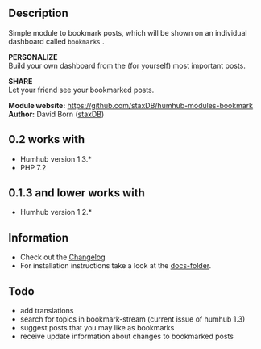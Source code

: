 ## Description

Simple module to bookmark posts, which will be shown on an individual dashboard called `bookmarks` .

**PERSONALIZE**   
Build your own dashboard from the (for yourself) most important posts.

**SHARE**   
Let your friend see your bookmarked posts.

__Module website:__ <https://github.com/staxDB/humhub-modules-bookmark>  
__Author:__ David Born ([staxDB](https://github.com/staxDB))

## 0.2 works with
- Humhub version 1.3.*
- PHP 7.2

## 0.1.3 and lower works with
- Humhub version 1.2.*

## Information
- Check out the [Changelog](https://github.com/staxDB/humhub-modules-bookmark/blob/master/docs/CHANGELOG.md)
- For installation instructions take a look at the [docs-folder](https://github.com/staxDB/humhub-modules-bookmark/blob/master/docs/INSTALL.md).

## Todo
- add translations
- search for topics in bookmark-stream (current issue of humhub 1.3)
- suggest posts that you may like as bookmarks
- receive update information about changes to bookmarked posts
